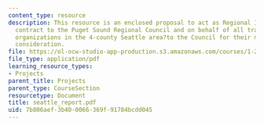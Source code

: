 ```yaml
---
content_type: resource
description: This resource is an enclosed proposal to act as Regional Integrator?under
  contract to the Puget Sound Regional Council and on behalf of all transportation-related
  organizations in the 4-county Seattle area?to the Council for their most favorable
  consideration.
file: https://ol-ocw-studio-app-production.s3.amazonaws.com/courses/1-212j-an-introduction-to-intelligent-transportation-systems-spring-2005/7b806aef3b400066369f91784bcdd045_seattle_report.pdf
file_type: application/pdf
learning_resource_types:
- Projects
parent_title: Projects
parent_type: CourseSection
resourcetype: Document
title: seattle_report.pdf
uid: 7b806aef-3b40-0066-369f-91784bcdd045
---
```


